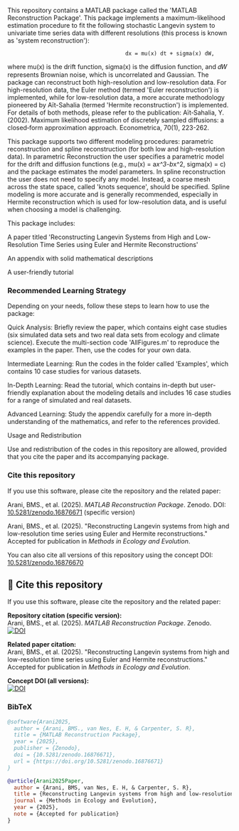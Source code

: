 This repository contains a MATLAB package called the 'MATLAB Reconstruction Package'. This package implements a maximum-likelihood estimation procedure to fit the following stochastic Langevin system to univariate time series data with different resolutions (this process is known as 'system reconstruction'):

                                         dx = mu(x) dt + sigma(x) dW,
                                                                                                                                 
where mu(x) is the drift function, sigma(x) is the diffusion function, and 𝑑𝑊 represents Brownian noise, which is uncorrelated and Gaussian. The package can reconstruct both high-resolution and low-resolution data. For high-resolution data, the Euler method (termed 'Euler reconstruction') is implemented,
while for low-resolution data, a more accurate methodology pioneered by Aït-Sahalia (termed 'Hermite reconstruction') is implemented. For details of both methods, please refer to the publication: Aït‐Sahalia, Y. (2002). Maximum likelihood estimation of discretely sampled diffusions: a closed‐form approximation approach. Econometrica, 70(1), 223-262.

This package supports two different modeling procedures: parametric reconstruction and spline reconstruction (for both low and high-resolution data). In parametric Reconstruction the user specifies a parametric model for the drift and diffusion functions (e.g., mu(x) = a*x^3-b*x^2, sigma(x) = c) and the package estimates the model parameters. In spline reconstruction the user does not need to specify any model. Instead, a coarse mesh across the state space, called 'knots sequence', should be specified. Spline modeling is more accurate and is generally recommended, especially in Hermite reconstruction which is used for low-resolution data, and is useful when choosing a model is challenging. 

This package includes:

A paper titled 'Reconstructing Langevin Systems from High and Low-Resolution Time Series using Euler and Hermite Reconstructions'

An appendix with solid mathematical descriptions

A user-friendly tutorial

### Recommended Learning Strategy

Depending on your needs, follow these steps to learn how to use the package:

Quick Analysis:
Briefly review the paper, which contains eight case studies (six simulated data sets and two real data sets from ecology and climate science). Execute the multi-section code 'AllFigures.m' to reproduce the examples in the paper. Then, use the codes for your own data.

Intermediate Learning:
Run the codes in the folder called 'Examples', which contains 10 case studies for various datasets.

In-Depth Learning:
Read the tutorial, which contains in-depth but user-friendly explanation about the modeling details and includes 16 case studies for a range of simulated and real datasets.

Advanced Learning:
Study the appendix carefully for a more in-depth understanding of the mathematics, and refer to the references provided.

Usage and Redistribution

Use and redistribution of the codes in this repository are allowed, provided that you cite the paper and its accompanying package.

 ### Cite this repository

If you use this software, please cite the repository and the related paper:

Arani, BMS., et al. (2025). *MATLAB Reconstruction Package*. Zenodo. DOI: [10.5281/zenodo.16876671](https://doi.org/10.5281/zenodo.16876671) (specific version)

Arani, BMS., et al. (2025). "Reconstructing Langevin systems from high and low-resolution time series using Euler and Hermite reconstructions." Accepted for publication in *Methods in Ecology and Evolution*.

You can also cite all versions of this repository using the concept DOI: [10.5281/zenodo.16876670](https://doi.org/10.5281/zenodo.16876670)


## 📄 Cite this repository

If you use this software, please cite the repository and the related paper:

**Repository citation (specific version):**  
Arani, BMS., et al. (2025). *MATLAB Reconstruction Package*. Zenodo.  
[![DOI](https://zenodo.org/badge/DOI/10.5281/zenodo.16876671.svg)](https://doi.org/10.5281/zenodo.16876671)  


**Related paper citation:**  
Arani, BMS., et al. (2025). "Reconstructing Langevin systems from high and low-resolution time series using Euler and Hermite reconstructions."  
Accepted for publication in *Methods in Ecology and Evolution*.

**Concept DOI (all versions):**  
[![DOI](https://zenodo.org/badge/DOI/10.5281/zenodo.16876670.svg)](https://doi.org/10.5281/zenodo.16876670)


### BibTeX

```bibtex
@software{Arani2025,
  author = {Arani, BMS., van Nes, E. H, & Carpenter, S. R},
  title = {MATLAB Reconstruction Package},
  year = {2025},
  publisher = {Zenodo},
  doi = {10.5281/zenodo.16876671},
  url = {https://doi.org/10.5281/zenodo.16876671}
}

@article{Arani2025Paper,
  author = {Arani, BMS, van Nes, E. H, & Carpenter, S. R},
  title = {Reconstructing Langevin systems from high and low-resolution time series using Euler and Hermite reconstructions},
  journal = {Methods in Ecology and Evolution},
  year = {2025},
  note = {Accepted for publication}
}

